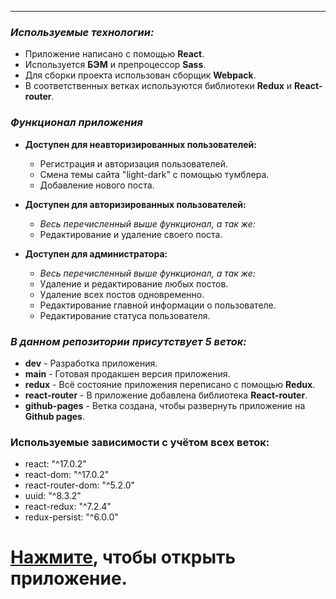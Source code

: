 ***
### *Используемые технологии:*

* Приложение написано с помощью **React**.
* Используется **БЭМ** и препроцессор **Sass**.
* Для сборки проекта использован сборщик **Webpack**.
* В соответственных ветках используются библиотеки **Redux** и **React-router**.

### *Функционал приложения*
- **Доступен для неавторизированных пользователей:**
    - Регистрация и авторизация пользователей.
    - Смена темы сайта "light-dark" с помощью тумблера.
    - Добавление нового поста.

- **Доступен для авторизированных пользователей:**
    - *Весь перечисленный выше функционал, а так же:*
    - Редактирование и удаление своего поста.
    
- **Доступен для администратора:**
    - *Весь перечисленный выше функционал, а так же:*
    - Удаление и редактирование любых постов.
    - Удаление всех постов одновременно.
    - Редактирование главной информации о пользователе.
    - Редактирование статуса пользователя.

### *В данном репозитории присутствует 5 веток:*

* **dev** - Разработка приложения.
* **main** - Готовая продакшен версия приложения. 
* **redux** - Всё состояние приложения переписано с помощью **Redux**.
* **react-router** - В приложение добавлена библиотека **React-router**.
* **github-pages** - Ветка создана, чтобы развернуть приложение на **Github pages**.

### Используемые зависимости с учётом всех веток:
- react: "^17.0.2"
- react-dom: "^17.0.2"
- react-router-dom: "^5.2.0"
- uuid: "^8.3.2"
- react-redux: "^7.2.4"
- redux-persist: "^6.0.0"

# [Нажмите](https://arturvolokhin.github.io/myBlog-react/), чтобы открыть приложение.
